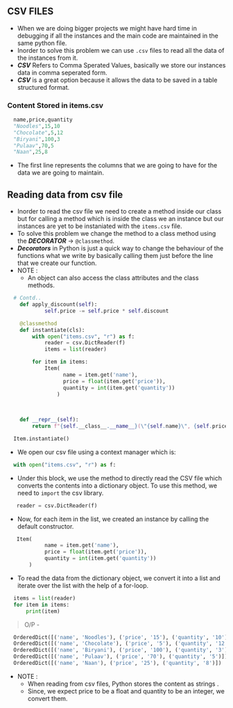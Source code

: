 ## CSV FILES

+ When we are doing bigger projects we might have hard time in debugging if all the instances and the main code are maintained in the same python file.
+ Inorder to solve this problem we can use ```.csv``` files to read all the data of the instances from it.
+ ***CSV*** Refers to Comma Sperated Values, basically we store our instances data in comma seperated form.
+ ***CSV*** is a great option because it allows the data to be saved in a table structured format.

### Content Stored in items.csv
```.py
  name,price,quantity
  "Noodles",15,10
  "Chocolate",5,12
  "Biryani",100,3
  "Pulaav",70,5
  "Naan",25,8 
```
+ The first line represents the columns that we are going to have for the data we are going to maintain.


## Reading data from csv file

+ Inorder to read the csv file we need to create a method inside our class but for calling a method which is inside the class we an instance but our instances are yet to be instaniated with the ```items.csv``` file.                        
+ To solve this problem we change the method to a class method using the ***DECORATOR*** -> ```@classmethod```.
+ ***Decorators*** in Python is just a quick way to change the behaviour of the functions what we write by basically calling them just before the line that we create our function.                
+ NOTE : 
  + An object can also access the class attributes and the class methods.
```.py
  # Contd..
    def apply_discount(self):
            self.price -= self.price * self.discount 

    @classmethod
    def instantiate(cls):
        with open("items.csv", "r") as f:
            reader = csv.DictReader(f)
            items = list(reader)

        for item in items:
            Item(
                  name = item.get('name'),
                  price = float(item.get('price')),
                  quantity = int(item.get('quantity'))
                )
            
            

    def __repr__(self):
        return f"{self.__class__.__name__}(\"{self.name}\", {self.price}, {self.quantity})"

  Item.instantiate()
```

+ We open our csv file using a context manager which is:
```.py
  with open("items.csv", "r") as f:
```
+ Under this block, we use the method to directly read the CSV file which converts the contents into a dictionary object. To use this method, we need to ```import``` the csv library.     
```.py
   reader = csv.DictReader(f)
```
+ Now, for each item in the list, we created an instance by calling the default constructor.
```.py
   Item(
            name = item.get('name'),
            price = float(item.get('price')),
            quantity = int(item.get('quantity'))
       )
```     
+ To read the data from the dictionary object, we convert it into a list and iterate over the list with the help of a for-loop.
```.py
  items = list(reader)
  for item in items:
      print(item)
```
> O/P - 
```.py
  OrderedDict([('name', 'Noodles'), ('price', '15'), ('quantity', '10')])
  OrderedDict([('name', 'Chocolate'), ('price', '5'), ('quantity', '12')])
  OrderedDict([('name', 'Biryani'), ('price', '100'), ('quantity', '3')])
  OrderedDict([('name', 'Pulaav'), ('price', '70'), ('quantity', '5')])
  OrderedDict([('name', 'Naan'), ('price', '25'), ('quantity', '8')])
```
+ NOTE : 
  + When reading from csv files, Python stores the content as strings .
  + Since, we expect price to be a float and quantity to be an integer, we convert them. 
  
